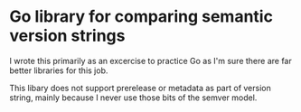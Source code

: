 # Go library for comparing semantic version strings

I wrote this primarily as an excercise to practice Go as I'm sure there are far better 
libraries for this job.

This libary does not support prerelease or metadata as part of version string, mainly
because I never use those bits of the semver model.